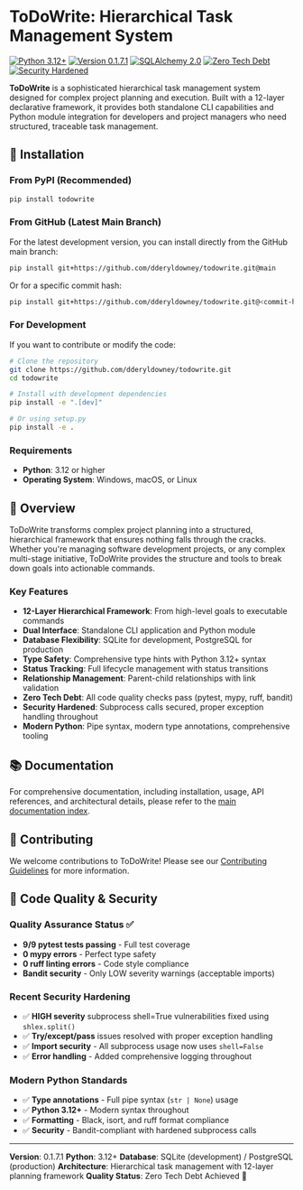 # ToDoWrite: Hierarchical Task Management System

[![Python 3.12+](https://img.shields.io/badge/python-3.12+-blue.svg)](https://www.python.org/downloads/)
[![Version 0.1.7.1](https://img.shields.io/badge/version-0.1.7.1-green.svg)](https://github.com/dderyldowney/todowrite)
[![SQLAlchemy 2.0](https://img.shields.io/badge/SQLAlchemy-2.0-orange.svg)](https://www.sqlalchemy.org/)
[![Zero Tech Debt](https://img.shields.io/badge/tech%20debt-zero-red.svg)](https://github.com/dderyldowney/todowrite)
[![Security Hardened](https://img.shields.io/badge/security-hardened-green.svg)](https://github.com/dderyldowney/todowrite)

**ToDoWrite** is a sophisticated hierarchical task management system designed for complex project planning and execution. Built with a 12-layer declarative framework, it provides both standalone CLI capabilities and Python module integration for developers and project managers who need structured, traceable task management.

## 🚀 Installation

### From PyPI (Recommended)

```bash
pip install todowrite
```

### From GitHub (Latest Main Branch)

For the latest development version, you can install directly from the GitHub main branch:

```bash
pip install git+https://github.com/dderyldowney/todowrite.git@main
```

Or for a specific commit hash:
```bash
pip install git+https://github.com/dderyldowney/todowrite.git@<commit-hash>
```

### For Development

If you want to contribute or modify the code:

```bash
# Clone the repository
git clone https://github.com/dderyldowney/todowrite.git
cd todowrite

# Install with development dependencies
pip install -e ".[dev]"

# Or using setup.py
pip install -e .
```

### Requirements

- **Python**: 3.12 or higher
- **Operating System**: Windows, macOS, or Linux

## 🎯 Overview

ToDoWrite transforms complex project planning into a structured, hierarchical framework that ensures nothing falls through the cracks. Whether you're managing software development projects, or any complex multi-stage initiative, ToDoWrite provides the structure and tools to break down goals into actionable commands.

### Key Features

- **12-Layer Hierarchical Framework**: From high-level goals to executable commands
- **Dual Interface**: Standalone CLI application and Python module
- **Database Flexibility**: SQLite for development, PostgreSQL for production
- **Type Safety**: Comprehensive type hints with Python 3.12+ syntax
- **Status Tracking**: Full lifecycle management with status transitions
- **Relationship Management**: Parent-child relationships with link validation
- **Zero Tech Debt**: All code quality checks pass (pytest, mypy, ruff, bandit)
- **Security Hardened**: Subprocess calls secured, proper exception handling throughout
- **Modern Python**: Pipe syntax, modern type annotations, comprehensive tooling

## 📚 Documentation

For comprehensive documentation, including installation, usage, API references, and architectural details, please refer to the [main documentation index](docs/index.md).

## 🤝 Contributing

We welcome contributions to ToDoWrite! Please see our [Contributing Guidelines](CONTRIBUTING.md) for more information.

## 🔧 Code Quality & Security

### Quality Assurance Status ✅
- **9/9 pytest tests passing** - Full test coverage
- **0 mypy errors** - Perfect type safety
- **0 ruff linting errors** - Code style compliance
- **Bandit security** - Only LOW severity warnings (acceptable imports)

### Recent Security Hardening
- ✅ **HIGH severity** subprocess shell=True vulnerabilities fixed using `shlex.split()`
- ✅ **Try/except/pass** issues resolved with proper exception handling
- ✅ **Import security** - All subprocess usage now uses `shell=False`
- ✅ **Error handling** - Added comprehensive logging throughout

### Modern Python Standards
- ✅ **Type annotations** - Full pipe syntax (`str | None`) usage
- ✅ **Python 3.12+** - Modern syntax throughout
- ✅ **Formatting** - Black, isort, and ruff format compliance
- ✅ **Security** - Bandit-compliant with hardened subprocess calls

---

**Version**: 0.1.7.1
**Python**: 3.12+
**Database**: SQLite (development) / PostgreSQL (production)
**Architecture**: Hierarchical task management with 12-layer planning framework
**Quality Status**: Zero Tech Debt Achieved 🎉
